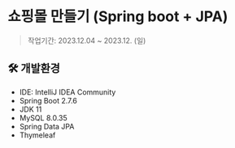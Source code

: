 쇼핑몰 만들기 (Spring boot + JPA)
=

>작업기간: 2023.12.04 ~ 2023.12. (일) <br>

## 🛠️ 개발환경
- IDE: IntelliJ IDEA Community
- Spring Boot 2.7.6
- JDK 11
- MySQL 8.0.35
- Spring Data JPA
- Thymeleaf
